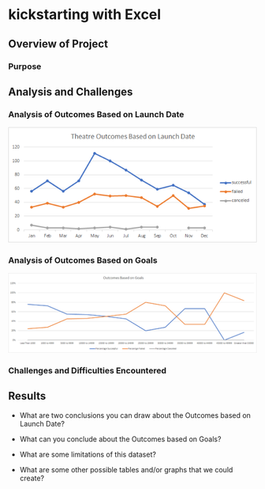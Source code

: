 # kickstarting with Excel
## Overview of Project
### Purpose
## Analysis and Challenges
### Analysis of Outcomes Based on Launch Date
![Theatre_Outcomes_vs_Launch.png](https://github.com/ftrbrum/kickstarter-analysis/blob/main/Theatre_Outcomes_vs_Launch.png)
### Analysis of Outcomes Based on Goals
![Outcomes_vs_Goals.png](https://github.com/ftrbrum/kickstarter-analysis/blob/main/Outcomes_vs_Goals.png)
### Challenges and Difficulties Encountered
## Results
- What are two conclusions you can draw about the Outcomes based on Launch Date?

- What can you conclude about the Outcomes based on Goals?

- What are some limitations of this dataset?

- What are some other possible tables and/or graphs that we could create?
